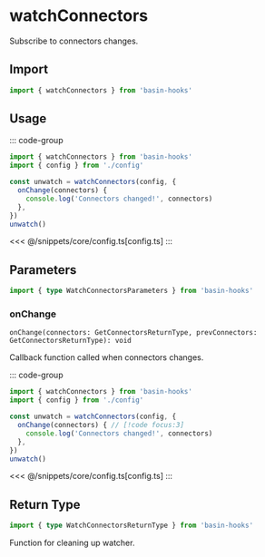 # watchConnectors

Subscribe to connectors changes.

## Import

```ts
import { watchConnectors } from 'basin-hooks'
```

## Usage

::: code-group
```ts [index.ts]
import { watchConnectors } from 'basin-hooks'
import { config } from './config'

const unwatch = watchConnectors(config, {
  onChange(connectors) {
    console.log('Connectors changed!', connectors)
  },
})
unwatch()
```
<<< @/snippets/core/config.ts[config.ts]
:::

## Parameters

```ts
import { type WatchConnectorsParameters } from 'basin-hooks'
```

### onChange

`onChange(connectors: GetConnectorsReturnType, prevConnectors: GetConnectorsReturnType): void`

Callback function called when connectors changes.

::: code-group
```ts [index.ts]
import { watchConnectors } from 'basin-hooks'
import { config } from './config'

const unwatch = watchConnectors(config, {
  onChange(connectors) { // [!code focus:3]
    console.log('Connectors changed!', connectors)
  },
})
unwatch()
```
<<< @/snippets/core/config.ts[config.ts]
:::

## Return Type

```ts
import { type WatchConnectorsReturnType } from 'basin-hooks'
```

Function for cleaning up watcher.
